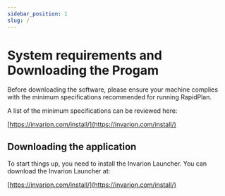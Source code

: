 ```yaml
---
sidebar_position: 1
slug: /
---
```


# System requirements and Downloading the Progam

Before downloading the software, please ensure your machine complies with the minimum specifications recommended for running RapidPlan.

A list of the minimum specifications can be reviewed here:

[https://invarion.com/install/](https://invarion.com/install/)

## Downloading the application

To start things up, you need to install the Invarion Launcher. You can download the Invarion Launcher at:

[https://invarion.com/install/](https://invarion.com/install/)
